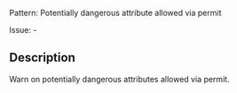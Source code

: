 Pattern: Potentially dangerous attribute allowed via permit

Issue: -

## Description

Warn on potentially dangerous attributes allowed via permit.